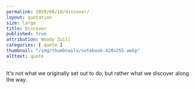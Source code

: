 ```yaml
---
permalink: 2020/08/10/discover/
layout: quotation
size: large
title: Discover
published: true
attribution: Woody Zuill
categories: [ quote ]
thumbnail: "/img/thumbnails/notebook-420x255.webp"
alttext: quote
---
```


It's not what we originally set out to do, but rather 
what we discover along the way.
